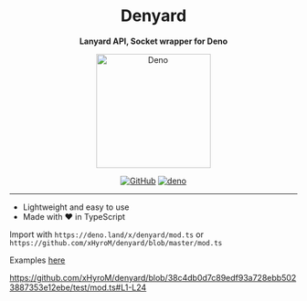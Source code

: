 <div align=center>

<h1>Denyard</h1>
<p><b>Lanyard API, Socket wrapper for Deno</b></p>

<img src="https://raw.githubusercontent.com/denolib/high-res-deno-logo/master/deno_hr_circle.svg" alt="Deno" style="width:200px;"/>

[![GitHub](https://img.shields.io/github/license/xHyroM/denyard)](https://github.com/xHyroM/denyard/blob/master/LICENSE)
[![deno](https://img.shields.io/badge/deno-v0.1.0-blue)](https://deno.land/x/denyard)

</div>

---

- Lightweight and easy to use
- Made with ❤️ in TypeScript  

Import with `https://deno.land/x/denyard/mod.ts` or `https://github.com/xHyroM/denyard/blob/master/mod.ts`

Examples [here](./test/mod.ts)

https://github.com/xHyroM/denyard/blob/38c4db0d7c89edf93a728ebb5023887353e12ebe/test/mod.ts#L1-L24